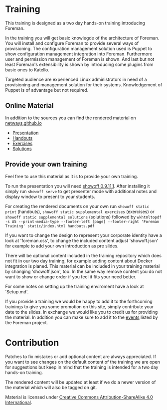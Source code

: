 # Training

This training is designed as a two day hands-on training introducing Foreman.

In the training you will get basic knowlegde of the architecture of Foreman. You will
install and configure Foreman to provide several ways of provisioning. The configuration
management solution used is Puppet to show configuration management integration into Foreman.
Furthermore user and permission management of Foreman is shown. And last but not least
Foreman's extensibility is shown by introducing some plugins from basic ones to Katello.

Targeted audience are experienced Linux administrators in need of a provisioning and
management solution for their systems. Knowledgement of Puppet is of advantage but not
required.

## Online Material

In addition to the sources you can find the rendered material on 
[netways.github.io](https://netways.github.io/foreman-training)

* [Presentation](https://netways.github.io/foreman-training)
* [Handouts](https://github.com/NETWAYS/foreman-training/releases/download/v1.3/foreman-training-handouts.pdf)
* [Exercises](https://github.com/NETWAYS/foreman-training/releases/download/v1.3/foreman-training-exercises.pdf)
* [Solutions](https://github.com/NETWAYS/foreman-training/releases/download/v1.3/foreman-training-solutions.pdf)

## Provide your own training

Feel free to use this material as it is to provide your own training.

To run the presentation you will need [showoff 0.9.11.1](https://rubygems.org/gems/showoff/versions/0.9.11.1).
After installing it simply run `showoff serve` to get presenter mode with additional notes
and display window to present to your students.

For creating the rendered documents on your own run `showoff static print` (handouts),
`showoff static supplemental exercises` (exercises) or `showoff static supplemental solutions`
(solutions) followed by 
`wkhtmltopdf -s A5 --print-media-type --footer-left [page] --footer-right 'Foreman Training' static/index.html handouts.pdf`

If you want to change the design to represent your corporate identity have a look at 'foreman.css',
to change the included content adjust 'showoff.json' for example to add your own introduction as pre slides.

There will be optional content included in the training repository which does not fit in our
two day training, for example adding content about Docker integration is planed. This material
can be included in your training material by changing 'showoff.json', too. In the same way
remove content you do not want to show or change order if you feel it fits your need better.

For some notes on setting up the training enviroment have a look at 'Setup.md'.

If you provide a training we would be happy to add it to the forthcoming trainings to give you
some promotion on this site, simply contribute your date to the slides. In exchange we would like
you to credit us for providing the material.
In addition you can make sure to add it to the [events](http://theforeman.org/events/) listed by
the Foreman project.

# Contribution

Patches to fix mistakes or add optional content are always appreciated. If you want to see
changes on the default content of the training we are open for suggestions but keep in mind
that the training is intended for a two day hands-on training.

The rendered content will be updated at least if we do a newer version of the material which
will also be tagged on git.

Material is licensed under [Creative Commons Attribution-ShareAlike 4.0 International](http://creativecommons.org/licenses/by-sa/4.0/).

